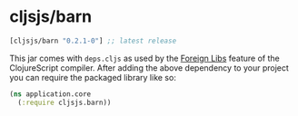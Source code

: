# cljsjs/barn

[](dependency)
```clojure
[cljsjs/barn "0.2.1-0"] ;; latest release
```
[](/dependency)

This jar comes with `deps.cljs` as used by the [Foreign Libs][flibs] feature
of the ClojureScript compiler. After adding the above dependency to your project
you can require the packaged library like so:

```clojure
(ns application.core
  (:require cljsjs.barn))
```

[flibs]: https://clojurescript.org/reference/packaging-foreign-deps
